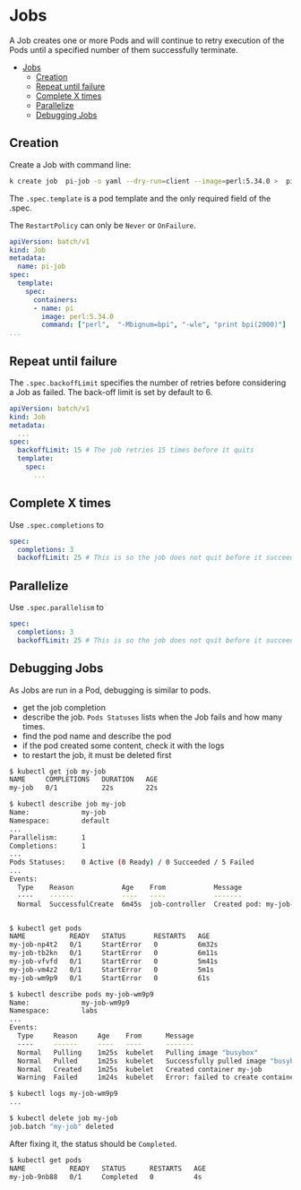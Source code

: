 # Jobs

A Job creates one or more Pods and will continue to retry execution of the Pods until a specified number of them successfully terminate. 

- [Jobs](#jobs)
  - [Creation](#creation)
  - [Repeat until failure](#repeat-until-failure)
  - [Complete X times](#complete-x-times)
  - [Parallelize](#parallelize)
  - [Debugging Jobs](#debugging-jobs)


## Creation

Create a Job with command line:

```bash
k create job  pi-job -o yaml --dry-run=client --image=perl:5.34.0 >  pi.yaml
```

The `.spec.template` is a pod template and the only required field of the .spec.

The `RestartPolicy` can only be `Never` or `OnFailure`.


```yaml
apiVersion: batch/v1
kind: Job
metadata:
  name: pi-job
spec:
  template:
    spec:
      containers:
      - name: pi
        image: perl:5.34.0
        command: ["perl",  "-Mbignum=bpi", "-wle", "print bpi(2000)"]
...
```

## Repeat until failure

The `.spec.backoffLimit` specifies the number of retries before considering a Job as failed. The back-off limit is set by default to 6. 


```yaml
apiVersion: batch/v1
kind: Job
metadata:
  ...
spec:
  backoffLimit: 15 # The job retries 15 times before it quits
  template:
    spec:
      ...
```

## Complete X times

Use `.spec.completions` to 

```yaml
spec:
  completions: 3
  backoffLimit: 25 # This is so the job does not quit before it succeeds.
```

## Parallelize

Use `.spec.parallelism` to 

```yaml
spec:
  completions: 3
  backoffLimit: 25 # This is so the job does not quit before it succeeds.
```
## Debugging Jobs

As Jobs are run in a Pod, debugging is similar to pods. 

- get the job completion
- describe the job. `Pods Statuses` lists when the Job fails and how many times.
- find the pod name and describe the pod
- if the pod created some content, check it with the logs
- to restart the job, it must be deleted first

```bash
$ kubectl get job my-job
NAME     COMPLETIONS   DURATION   AGE
my-job   0/1           22s        22s

$ kubectl describe job my-job
Name:             my-job
Namespace:        default
...
Parallelism:      1
Completions:      1
...
Pods Statuses:    0 Active (0 Ready) / 0 Succeeded / 5 Failed
...
Events:
  Type    Reason            Age    From            Message
  ----    ------            ----   ----            -------
  Normal  SuccessfulCreate  6m45s  job-controller  Created pod: my-job-wm9p9


$ kubectl get pods
NAME           READY   STATUS       RESTARTS   AGE
my-job-np4t2   0/1     StartError   0          6m32s
my-job-tb2kn   0/1     StartError   0          6m11s
my-job-vfvfd   0/1     StartError   0          5m41s
my-job-vm4z2   0/1     StartError   0          5m1s
my-job-wm9p9   0/1     StartError   0          61s

$ kubectl describe pods my-job-wm9p9
Name:             my-job-wm9p9
Namespace:        labs
...
Events:
  Type     Reason     Age    From      Message
  ----     ------     ----   ----      -------
  Normal   Pulling    1m25s  kubelet   Pulling image "busybox"
  Normal   Pulled     1m25s  kubelet   Successfully pulled image "busybox" in 609ms (609ms including waiting)
  Normal   Created    1m25s  kubelet   Created container my-job
  Warning  Failed     1m24s  kubelet   Error: failed to create containerd task: ....

$ kubectl logs my-job-wm9p9
...

$ kubectl delete job my-job 
job.batch "my-job" deleted
```

After fixing it, the status should be `Completed`.

```bash
$ kubectl get pods
NAME           READY   STATUS      RESTARTS   AGE
my-job-9nb88   0/1     Completed   0          4s
```